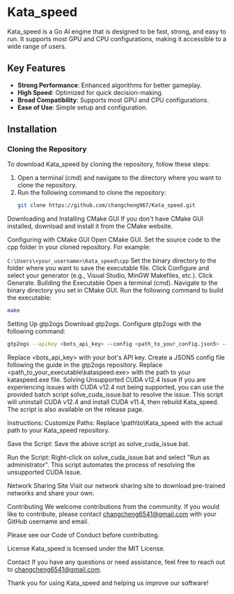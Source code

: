 # Kata_speed

Kata_speed is a Go AI engine that is designed to be fast, strong, and easy to run. It supports most GPU and CPU configurations, making it accessible to a wide range of users.

## Key Features

- **Strong Performance**: Enhanced algorithms for better gameplay.
- **High Speed**: Optimized for quick decision-making.
- **Broad Compatibility**: Supports most GPU and CPU configurations.
- **Ease of Use**: Simple setup and configuration.

## Installation

### Cloning the Repository

To download Kata_speed by cloning the repository, follow these steps:

1. Open a terminal (cmd) and navigate to the directory where you want to clone the repository.
2. Run the following command to clone the repository:
   ```sh
   git clone https://github.com/changcheng967/Kata_speed.git
   ```
Downloading and Installing CMake GUI
If you don't have CMake GUI installed, download and install it from the CMake website.

Configuring with CMake GUI
Open CMake GUI.
Set the source code to the cpp folder in your cloned repository. For example:

```C:\Users\<your_username>\Kata_speed\cpp```
Set the binary directory to the folder where you want to save the executable file.
Click Configure and select your generator (e.g., Visual Studio, MinGW Makefiles, etc.).
Click Generate.
Building the Executable
Open a terminal (cmd).
Navigate to the binary directory you set in CMake GUI.
Run the following command to build the executable:
```sh
make
```
Setting Up gtp2ogs
Download gtp2ogs.
Configure gtp2ogs with the following command:

```sh
gtp2ogs --apikey <bots_api_key> --config <path_to_your_config.json5> -- <path_to_your_executable\kataspeed.exe>
```
Replace <bots_api_key> with your bot's API key.
Create a JSON5 config file following the guide in the gtp2ogs repository.
Replace <path_to_your_executable\kataspeed.exe> with the path to your kataspeed.exe file.
Solving Unsupported CUDA v12.4 Issue
If you are experiencing issues with CUDA v12.4 not being supported, you can use the provided batch script solve_cuda_issue.bat to resolve the issue. This script will uninstall CUDA v12.4 and install CUDA v11.4, then rebuild Kata_speed. The script is also available on the release page.

Instructions:
Customize Paths:
Replace \path\to\Kata_speed with the actual path to your Kata_speed repository.

Save the Script:
Save the above script as solve_cuda_issue.bat.

Run the Script:
Right-click on solve_cuda_issue.bat and select "Run as administrator".
This script automates the process of resolving the unsupported CUDA issue.

Network Sharing Site
Visit our network sharing site to download pre-trained networks and share your own.

Contributing
We welcome contributions from the community. If you would like to contribute, please contact changcheng6541@gmail.com with your GitHub username and email.

Please see our Code of Conduct before contributing.

License
Kata_speed is licensed under the MIT License.

Contact
If you have any questions or need assistance, feel free to reach out to changcheng6541@gmail.com.

Thank you for using Kata_speed and helping us improve our software!
